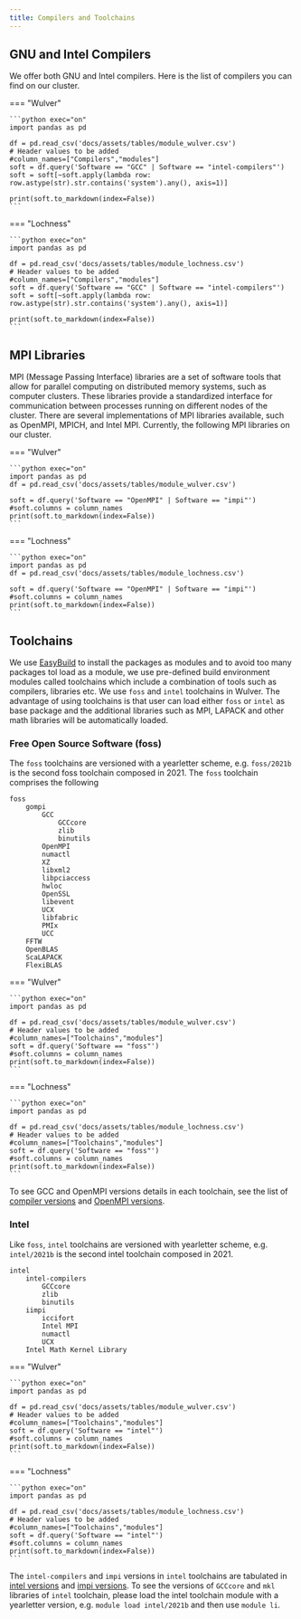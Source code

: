 ```yaml
---
title: Compilers and Toolchains
---
```


## GNU and Intel Compilers 
We offer both GNU and Intel compilers. Here is the list of compilers you can find on our cluster.

=== "Wulver"

    ```python exec="on"
    import pandas as pd
    
    df = pd.read_csv('docs/assets/tables/module_wulver.csv')
    # Header values to be added
    #column_names=["Compilers","modules"]
    soft = df.query('Software == "GCC" | Software == "intel-compilers"')
    soft = soft[~soft.apply(lambda row: row.astype(str).str.contains('system').any(), axis=1)]
    
    print(soft.to_markdown(index=False))
    ```

=== "Lochness"

    ```python exec="on"
    import pandas as pd
    
    df = pd.read_csv('docs/assets/tables/module_lochness.csv')
    # Header values to be added
    #column_names=["Compilers","modules"]
    soft = df.query('Software == "GCC" | Software == "intel-compilers"')
    soft = soft[~soft.apply(lambda row: row.astype(str).str.contains('system').any(), axis=1)]
    
    print(soft.to_markdown(index=False))
    ```

## MPI Libraries
MPI (Message Passing Interface) libraries are a set of software tools that allow for parallel computing on distributed memory systems, such as computer clusters. These libraries provide a standardized interface for communication between processes running on different nodes of the cluster. There are several implementations of MPI libraries available, such as OpenMPI, MPICH, and Intel MPI. Currently, the following MPI libraries on our cluster.

=== "Wulver"

    ```python exec="on"
    import pandas as pd
    df = pd.read_csv('docs/assets/tables/module_wulver.csv')
    
    soft = df.query('Software == "OpenMPI" | Software == "impi"')
    #soft.columns = column_names
    print(soft.to_markdown(index=False))
    ```
=== "Lochness"

    ```python exec="on"
    import pandas as pd
    df = pd.read_csv('docs/assets/tables/module_lochness.csv')
    
    soft = df.query('Software == "OpenMPI" | Software == "impi"')
    #soft.columns = column_names
    print(soft.to_markdown(index=False))
    ```

## Toolchains
We use [EasyBuild](https://easybuild.io) to install the packages as modules and to avoid too many packages tol load as a module, we use pre-defined build environment modules called toolchains which include a combination of tools such as compilers, libraries etc. We use `foss` and `intel` toolchains in Wulver. The advantage of using toolchains is that user can load either `foss` or `intel` as base package and the additional libraries such as MPI, LAPACK and other math libraries will be automatically loaded. 
### Free Open Source Software (foss)
The `foss` toolchains are versioned with a yearletter scheme, e.g. `foss/2021b` is the second foss toolchain composed in 2021. The `foss` toolchain comprises the following 

```tree
foss
    gompi 
        GCC
            GCCcore
            zlib
            binutils
        OpenMPI
        numactl
        XZ
        libxml2
        libpciaccess
        hwloc
        OpenSSL
        libevent
        UCX
        libfabric
        PMIx
        UCC
    FFTW
    OpenBLAS
    ScaLAPACK
    FlexiBLAS
```
=== "Wulver"

    ```python exec="on"
    import pandas as pd
    
    df = pd.read_csv('docs/assets/tables/module_wulver.csv')
    # Header values to be added
    #column_names=["Toolchains","modules"]
    soft = df.query('Software == "foss"')
    #soft.columns = column_names
    print(soft.to_markdown(index=False))
    ```

=== "Lochness"

    ```python exec="on"
    import pandas as pd
    
    df = pd.read_csv('docs/assets/tables/module_lochness.csv')
    # Header values to be added
    #column_names=["Toolchains","modules"]
    soft = df.query('Software == "foss"')
    #soft.columns = column_names
    print(soft.to_markdown(index=False))
    ```

To see GCC and OpenMPI versions details in each toolchain, see the list of [compiler versions](compilers.md#gnu-and-intel-compilers) and [OpenMPI versions](compilers.md#mpi-libraries).
### Intel
Like `foss`, `intel` toolchains are versioned with yearletter scheme, e.g. `intel/2021b` is the second intel toolchain composed in 2021.

```tree
intel
    intel-compilers
        GCCcore   
        zlib
        binutils
    iimpi
        iccifort
        Intel MPI
        numactl
        UCX
    Intel Math Kernel Library
```

=== "Wulver"

    ```python exec="on"
    import pandas as pd
    
    df = pd.read_csv('docs/assets/tables/module_wulver.csv')
    # Header values to be added
    #column_names=["Toolchains","modules"]
    soft = df.query('Software == "intel"')
    #soft.columns = column_names
    print(soft.to_markdown(index=False))
    ```

=== "Lochness"

    ```python exec="on"
    import pandas as pd
    
    df = pd.read_csv('docs/assets/tables/module_lochness.csv')
    # Header values to be added
    #column_names=["Toolchains","modules"]
    soft = df.query('Software == "intel"')
    #soft.columns = column_names
    print(soft.to_markdown(index=False))
    ```

The `intel-compilers` and `impi` versions in `intel` toolchains are tabulated in [intel versions](compilers.md#gnu-and-intel-compilers) and [impi versions](compilers.md#mpi-libraries).
To see the versions of `GCCcore` and `mkl` libraries of `intel` toolchain, please load the intel toolchain module with a yearletter version, e.g. `module load intel/2021b` and then use `module li`.